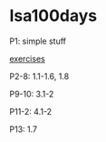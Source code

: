 # Isa100days
P1: simple stuff

[exercises](https://isabelle.in.tum.de/exercises/)

P2-8: 1.1-1.6, 1.8


P9-10: 3.1-2


P11-2: 4.1-2


P13: 1.7
